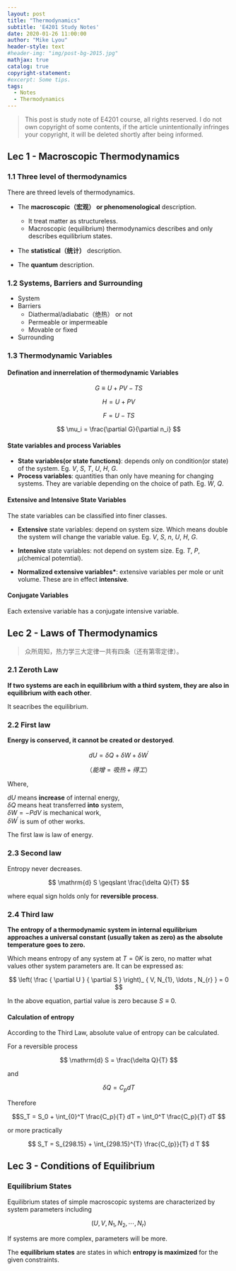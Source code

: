 ```yaml
---
layout: post
title: "Thermodynamics"
subtitle: 'E4201 Study Notes'
date: 2020-01-26 11:00:00
author: "Mike Lyou"
header-style: text
#header-img: "img/post-bg-2015.jpg"
mathjax: true
catalog: true
copyright-statement:
#excerpt: Some tips.
tags:
  - Notes
  - Thermodynamics
---
```


<!-- more -->

> This post is study note of E4201 course, all rights reserved. I do not own copyright of some contents, if the article unintentionally infringes your copyright, it will be deleted shortly after being informed.

## Lec 1 - Macroscopic Thermodynamics

### 1.1 Three level of thermodynamics
There are threed levels of thermodynamics.

- The **macroscopic（宏观） or phenomenological** description.

  - It treat matter as structureless.
  - Macroscopic (equilibrium) thermodynamics describes and only describes equilibrium states.

- The **statistical（统计）** description.
- The **quantum** description.

### 1.2 Systems, Barriers and Surrounding

- System
- Barriers
  - Diathermal/adiabatic（绝热） or not
  - Permeable or impermeable
  - Movable or fixed
- Surrounding

### 1.3 Thermodynamic Variables

#### Defination and innerrelation of thermodynamic Variables

$$ G \equiv U + PV - TS $$

$$ H = U + PV $$

$$ F = U - TS $$

$$ \mu_i = \frac{\partial G}{\partial n_i} $$

#### State variables and process Variables

- **State variables(or state functions)**: depends only on condition(or state) of the system. Eg. $V$, $S$, $T$, $U$, $H$, $G$.
- **Process variables**: quantities than only have meaning for changing systems. They are variable depending on the choice of path. Eg. $W$, $Q$.

#### Extensive and Intensive State Variables

The state variables can be classified into finer classes.

- **Extensive** state variables: depend on system size. Which means double the system will change the variable value. Eg. $V$, $S$, $n$, $U$, $H$, $G$.

- **Intensive** state variables: not depend on system size. Eg. $T$, $P$, $\mu$(chemical potemtial).

- **Normalized extensive variables\***: extensive variables per mole or unit volume. These are in effect **intensive**.

#### Conjugate Variables

Each extensive variable has a conjugate intensive variable.

## Lec 2 - Laws of Thermodynamics

> 众所周知，热力学三大定律一共有四条（还有第零定律）。

### 2.1 Zeroth Law
**If two systems are each in equilibrium with a third system, they
are also in equilibrium with each other**.

It seacribes the equilibrium.

### 2.2 First law
**Energy is conserved, it cannot be created or destoryed**.

$$ dU=\delta Q + \delta W + \delta W^\prime $$

$$（能增 = 吸热 + 得工）$$

Where,

$dU$ means **increase** of internal energy,  
$\delta Q$ means heat transferred **into** system,  
$\delta W = -P dV$ is mechanical work,  
$\delta W^\prime$ is sum of other works.

The first law is law of energy.

### 2.3 Second law
Entropy never decreases.

$$ \mathrm{d} S \geqslant \frac{\delta Q}{T} $$

where equal sign holds only for **reversible process**.

### 2.4 Third law
**The entropy of a thermodynamic system in internal equilibrium
approaches a universal constant (usually taken as zero) as the absolute temperature goes to zero.**

Which means entropy of any system at $T=0K$ is zero, no matter what values other system parameters are. It can be expressed as:

$$
\left( \frac { \partial U } { \partial S } \right)_ { V, N_{1}, \ldots , N_{r} } = 0
$$

In the above equation, partial value is zero because $S \equiv 0$.

####  Calculation of entropy
According to the Third Law, absolute value of entropy can be calculated.

For a reversible process

$$ \mathrm{d} S = \frac{\delta Q}{T} $$

and

$$ \delta Q=C_{p} d T $$

Therefore

$$S_T = S_0 + \int_{0}^T \frac{C_p}{T} dT = \int_0^T \frac{C_p}{T} dT $$

or more practically

$$ S_T = S_{298.15} + \int_{298.15}^{T} \frac{C_{p}}{T} d T $$

## Lec 3 - Conditions of Equilibrium

### Equilibrium States

Equilibrium states of simple macroscopic systems are characterized by system parameters including

$$\left( U, V, N_1, N_2, \cdots , N_r \right) $$

If systems are more complex, parameters will be more.

The **equilibrium states** are states in which **entropy is maximized** for the given constraints.
